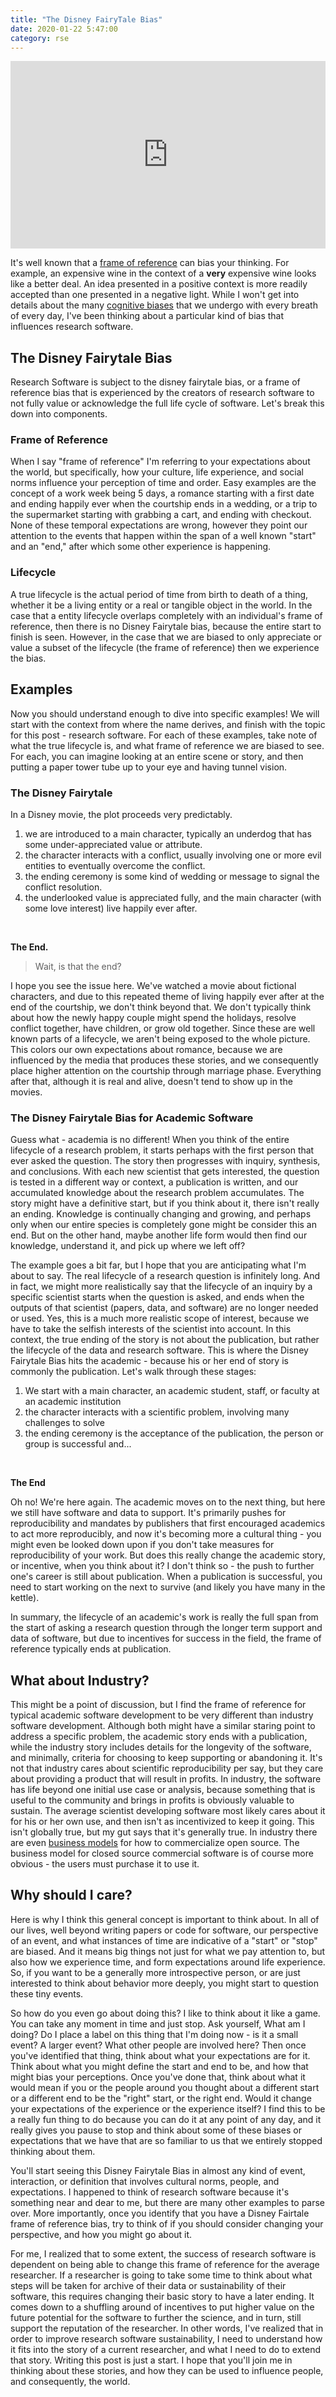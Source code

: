 ```yaml
---
title: "The Disney FairyTale Bias"
date: 2020-01-22 5:47:00
category: rse
---
```


<style>
.center {
  display: block;
  margin-left: auto;
  margin-right: auto;
  width: 50%;
}
</style>

<iframe width="100%" height="300" scrolling="no" frameborder="no" allow="autoplay" src="https://w.soundcloud.com/player/?url=https%3A//api.soundcloud.com/tracks/747892882&color=%23ff5500&auto_play=false&hide_related=false&show_comments=true&show_user=true&show_reposts=false&show_teaser=true&visual=true"></iframe>

It's well known that a <a href="https://en.wikipedia.org/wiki/Framing_effect_(psychology)" target="_blank">frame of reference</a> can bias your thinking. For example, an expensive wine in
the context of a <strong>very</strong> expensive wine looks like a better deal. An idea presented
in a positive context is more readily accepted than one presented in a negative light.
While I won't get into details about the many <a href="https://www.psychologytoday.com/us/blog/maybe-its-just-me/201005/tunnel-vision-in-the-criminal-justice-system" target="_blank">cognitive biases</a>
that we undergo with every breath of every day, I've been thinking about a particular kind of bias
that influences research software.


## The Disney Fairytale Bias

Research Software is subject to the disney fairytale bias, or a frame of reference bias that is experienced by the creators of research software to not fully value or acknowledge the full life cycle of software. Let's break this down into components.

### Frame of Reference

When I say "frame of reference" I'm referring to your expectations about the world, but specifically,
how your culture, life experience, and social norms influence your perception of time and order.
Easy examples are the concept of a work week being 5 days, a romance starting with a first date and ending happily ever when the courtship ends in a wedding, or a trip to the supermarket starting
with grabbing a cart, and ending with checkout. None of these temporal expectations are wrong,
however they point our attention to the events that happen within the span of a well known
"start" and an "end," after which some other experience is happening.

### Lifecycle

A true lifecycle is the actual period of time from birth to death of a thing, whether it
be a living entity or a real or tangible object in the world. In the case that a entity lifecycle
overlaps completely with an individual's frame of reference, then there is no Disney Fairytale bias,
because the entire start to finish is seen. However, in the case that we are biased
to only appreciate or value a subset of the lifecycle (the frame of reference) then we 
experience the bias. 

## Examples
Now you should understand enough to dive into specific examples! We will start with
the context from where the name derives, and finish with the topic for this post - research
software. For each of these examples, take note of what the true lifecycle is, and
what frame of reference we are biased to see. For each, you can imagine looking at
an entire scene or story, and then putting a paper tower tube up to your eye and having
tunnel vision.

### The Disney Fairytale
In a Disney movie, the plot proceeds very predictably.

<ol class="custom-counter">
    <li>we are introduced to a main character, typically an underdog that has some under-appreciated value or attribute.</li>
    <li>the character interacts with a conflict, usually involving one or more evil entities to eventually overcome the conflict.</li>
    <li>the ending ceremony is some kind of wedding or message to signal the conflict resolution.</li> 
    <li>the underlooked value is appreciated fully, and the main character (with some love interest) live happily ever after.</li>
</ol>

<br>

<strong>The End.</strong>

> Wait, is that the end?

I hope you see the issue here. We've watched a movie about fictional characters, and
due to this repeated theme of living happily ever after at the end of the courtship,
we don't think beyond that. We don't typically think about how the newly happy couple
might spend the holidays, resolve conflict together, have children, or grow old together.
Since these are well known parts of a lifecycle, we aren't being exposed to the whole
picture. This colors our own expectations about romance, because we are influenced
by the media that produces these stories, and we consequently place higher
attention on the courtship through marriage phase. Everything after that, although
it is real and alive, doesn't tend to show up in the movies.

### The Disney Fairytale Bias for Academic Software

Guess what - academia is no different! When you think of the entire
lifecycle of a research problem, it starts perhaps with the first person that ever asked
the question. The story then progresses with inquiry, synthesis, and conclusions.
With each new scientist that gets interested, the question is tested in
a different way or context, a publication is written, and our accumulated knowledge
about the research problem accumulates. The story might have a definitive start,
but if you think about it, there isn't really an ending. Knowledge is continually
changing and growing, and perhaps only when our entire species is completely gone
might be consider this an end. But on the other hand, maybe another life form
would then find our knowledge, understand it, and pick up where we left off?

The example goes a bit far, but I hope that you are anticipating what I'm about
to say. The real lifecycle of a research question is infinitely long. And in fact,
we might more realistically say that the lifecycle of an inquiry by a specific scientist
starts when the question is asked, and ends when the outputs of that scientist
(papers, data, and software) are no longer needed or used. Yes, this is a much
more realistic scope of interest, because we have to take the selfish interests
of the scientist into account. In this context, the true ending of the story
is not about the publication, but rather the lifecycle of the data and research software.
This is where the Disney Fairytale Bias hits the academic - because his or her end
of story is commonly the publication. Let's walk through these stages:


<ol class="custom-counter">
    <li>We start with a main character, an academic student, staff, or faculty at an academic institution</li>
    <li>the character interacts with a scientific problem, involving many challenges to solve</li>
    <li>the ending ceremony is the acceptance of the publication, the person or group is successful and...</li>
</ol>

<br>

<strong>The End</strong>

Oh no! We're here again. The academic moves on to the next thing, but here we still
have software and data to support. It's primarily pushes for reproducibility and mandates
by publishers that first encouraged academics to act more reproducibly, and now
it's becoming more a cultural thing - you might even be looked down upon if you don't
take measures for reproducibility of your work. But does this really change the academic
story, or incentive, when you think about it? I don't think so - the push to further
one's career is still about publication. When a publication is successful, you need
to start working on the next to survive (and likely you have many in the kettle).

In summary, the lifecycle of an academic's work is really the full span from the
start of asking a research question through the longer term support and data of software,
but due to incentives for success in the field, the frame of reference typically ends 
at publication.

## What about Industry?

This might be a point of discussion, but I find the frame of reference for typical academic
software development to be very different than industry software development.
Although both might have a similar staring point to address a specific problem, the academic story
ends with a publication, while the industry story includes details for the longevity of the software,
and minimally, criteria for choosing to keep supporting or abandoning it. It's not
that industry cares about scientific reproducibility per say, but they care about providing
a product that will result in profits. In industry,
the software has life beyond one initial use case or analysis, because something that is useful
to the community and brings in profits is obviously valuable to sustain. The average
scientist developing software most likely cares about it for his or her own use, and
then isn't as incentivized to keep it going. This isn't globally true, but my gut says
that it's generally true. In industry there are even 
[business models](https://sfosc.org/docs/business-models/) for how to commercialize open source. 
The business model for closed source commercial software is of course more obvious - the users must purchase it to use it.

## Why should I care?

Here is why I think this general concept is important to think about. In all of our lives,
well beyond writing papers or code for software, our perspective of an event, and 
what instances of time are indicative of a "start" or "stop" are biased. And it means
big things not just for what we pay attention to, but also how we experience time,
and form expectations around life experience. So, if you want to be a generally
more introspective person, or are just interested to think about behavior more deeply,
you might start to question these tiny events. 

So how do you even go about doing this? I like to think about it like a game. You
can take any moment in time and just stop. Ask yourself, What am I doing? Do I place
a label on this thing that I'm doing now - is it a small event? A larger event?
What other people are involved here? Then once you've identified that thing,
think about what your expectations are for it. Think about what you might define
the start and end to be, and how that might bias your perceptions. Once
you've done that, think about what it would mean if you or the people around
you thought about a different start or a different end to be the "right" start,
or the right end. Would it change your expectations of the experience or the 
experience itself? I find this to be a really fun thing to do because you can do
it at any point of any day, and it really gives you pause to stop and think about
some of these biases or expectations that we have that are so familiar to us that
we entirely stopped thinking about them.

You'll start seeing this Disney Fairytale Bias
in almost any kind of event, interaction, or definition that involves cultural norms, 
people, and expectations. I happened to think of research software because it's something
near and dear to me, but there are many other examples to parse over. More importantly,
once you identify that you have a Disney Fairtale frame of reference bias, try to think of
if you should consider changing your perspective, and how you might go about it. 

For me, I realized that to some extent, the success of research software is dependent
on being able to change this frame of reference for the average researcher.
If a researcher is going to take some time to think about what steps will be taken
for archive of their data or sustainability of their software, this requires
changing their basic story to have a later ending. It comes down to a shuffling
around of incentives to put higher value on the future potential for the software
to further the science, and in turn, still support the reputation of the researcher.
In other words, I've realized that in order to improve research software sustainability,
I need to understand how it fits into the story of a current researcher, and what
I need to do to extend that story. Writing this post is just a start. I hope
that you'll join me in thinking about these stories, and how they can be used to
influence people, and consequently, the world.

<br>
